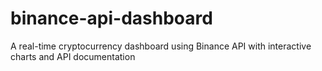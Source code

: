 # binance-api-dashboard
A real-time cryptocurrency dashboard using Binance API with interactive charts and API documentation
